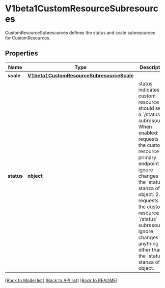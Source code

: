 # V1beta1CustomResourceSubresources

CustomResourceSubresources defines the status and scale subresources for CustomResources.

## Properties
Name | Type | Description | Notes
------------ | ------------- | ------------- | -------------
**scale** | [**V1beta1CustomResourceSubresourceScale**](V1beta1CustomResourceSubresourceScale.md) |  | [optional] 
**status** | **object** | status indicates the custom resource should serve a &#x60;/status&#x60; subresource. When enabled: 1. requests to the custom resource primary endpoint ignore changes to the &#x60;status&#x60; stanza of the object. 2. requests to the custom resource &#x60;/status&#x60; subresource ignore changes to anything other than the &#x60;status&#x60; stanza of the object. | [optional] 

[[Back to Model list]](../README.md#documentation-for-models) [[Back to API list]](../README.md#documentation-for-api-endpoints) [[Back to README]](../README.md)


